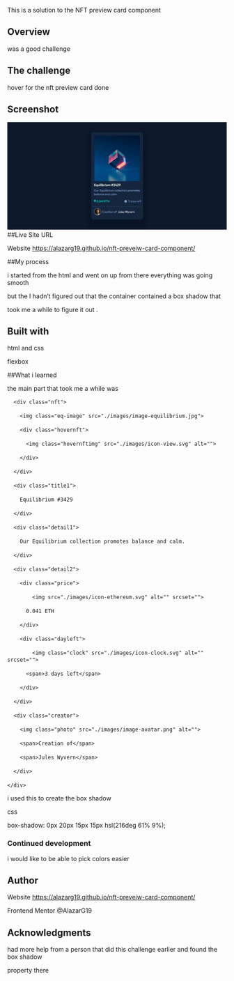 This is a solution to the NFT preview card component  

## Overview 

was a good challenge 

## The challenge  

hover for the nft preview card done  

## Screenshot 
![ScreenShot](ScreenshotNFTpreviewcardcomponent.png)
##Live Site URL 

Website  https://alazarg19.github.io/nft-preveiw-card-component/ 

 

##My process 

i started from the html and went on up from there everything was going smooth 

but the I hadn’t figured out that the container contained a box shadow that 

took me a while to figure it out . 

 

## Built with  

html and css 

flexbox 

  

##What i learned  

the main part that took me a while was  

<div class="container"> 

      <div class="nft"> 

        <img class="eq-image" src="./images/image-equilibrium.jpg"> 

        <div class="hovernft"> 

          <img class="hovernftimg" src="./images/icon-view.svg" alt=""> 

        </div> 

      </div> 

      <div class="title1"> 

        Equilibrium #3429 

      </div> 

      <div class="detail1"> 

        Our Equilibrium collection promotes balance and calm. 

      </div> 

      <div class="detail2"> 

        <div class="price"> 

            <img src="./images/icon-ethereum.svg" alt="" srcset=""> 

          0.041 ETH 

        </div> 

        <div class="dayleft"> 

            <img class="clock" src="./images/icon-clock.svg" alt="" srcset=""> 

          <span>3 days left</span> 

        </div> 

      </div> 

      <div class="creator"> 

        <img class="photo" src="./images/image-avatar.png" alt=""> 

        <span>Creation of</span>  

        <span>Jules Wyvern</span> 

      </div> 

    </div> 

 i used this to create the box shadow 

css 

 

box-shadow: 0px 20px 15px 15px hsl(216deg 61% 9%); 

### Continued development 

i would like to be able to pick colors easier 

 

## Author 

 Website  https://alazarg19.github.io/nft-preveiw-card-component/ 

Frontend Mentor @AlazarG19 

## Acknowledgments 

had more help from a person that did this challenge earlier and found the box shadow  

property there 

 

 